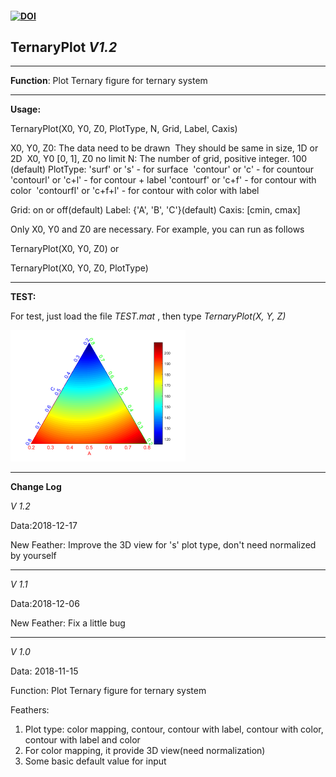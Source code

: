 #### [![DOI](https://zenodo.org/badge/160682550.svg)](https://zenodo.org/badge/latestdoi/160682550)

## TernaryPlot *V1.2*

***

**Function**: Plot Ternary figure for ternary system

***

**Usage:**

TernaryPlot(X0, Y0, Z0, PlotType, N, Grid, Label, Caxis)

X0, Y0, Z0: The data need to be drawn
​           They should be same in size, 1D or 2D
​           X0, Y0 [0, 1], Z0 no limit
N: The number of grid, positive integer. 100 (default)
PlotType: 'surf' or 's' - for surface
​         'contour' or 'c' - for countour
​         'contourl' or 'c+l' - for contour + label
​         'contourf' or 'c+f' - for contour with color
​         'contourfl' or 'c+f+l' - for contour with color with label

Grid: on or off(default)
Label: {'A', 'B', 'C'}(default)
Caxis: [cmin, cmax] 

Only X0, Y0 and Z0 are necessary. For example, you can run as follows

TernaryPlot(X0, Y0, Z0) or

TernaryPlot(X0, Y0, Z0, PlotType) 

***

**TEST:**

For test, just load the file *TEST.mat* , then type *TernaryPlot(X, Y, Z)*

<img src="https://github.com/hitliaomq/TernaryPlot/blob/master/TEST/TEST.png" width="280" height="210"></img>

---

**Change Log**

*V 1.2*

Data:2018-12-17

New Feather: Improve the 3D view for 's'  plot type, don't need normalized by yourself

---------------------------------------------------------------------------------------------------------------------

*V 1.1*

Data:2018-12-06

New Feather: Fix a little bug

----------------------------------------------------------------------------------

*V 1.0*

Data: 2018-11-15

Function: Plot Ternary figure for ternary system

Feathers:

1. Plot type: color mapping, contour, contour with label, contour with color, contour with label and color
2. For color mapping, it provide 3D view(need normalization)
3. Some basic default value for input



